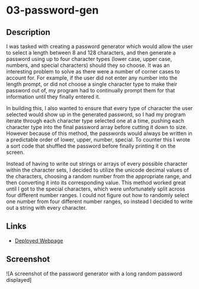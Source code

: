 # 03-password-gen

## Description

I was tasked with creating a password generator which would allow the user to select a length between 8 and 128 characters, and then generate a password using up to four character types (lower case, upper case, numbers, and special characters) should they so choose. It was an interesting problem to solve as there were a number of corner cases to account for. For example, if the user did not enter any number into the length prompt, or did not choose a single character type to make their password out of, my program had to continually prompt them for that information until they finally entered it. 

In building this, I also wanted to ensure that every type of character the user selected would show up in the generated password, so I had my program iterate through each character type selected one at a time, pushing each character type into the final password array before cutting it down to size. However because of this method, the passwords would always be written in a predictable order of lower, upper, number, special. To counter this I wrote a sort code that shuffled the password before finally printing it on the screen.

Instead of having to write out strings or arrays of every possible character within the character sets, I decided to utilize the unicode decimal values of the characters, choosing a random number from the appropriate range, and then converting it into its corresponding value. This method worked great until I got to the special characters, which were unfortunately split across four different number ranges. I could not figure out how to randomly select one number from four different number ranges, so instead I decided to write out a string with every character.

## Links

- [Deployed Webpage](https://en-moss.github.io/03-password-gen/ "Deployed Webpage")

## Screenshot

![A screenshot of the password generator with a long random password displayed]

